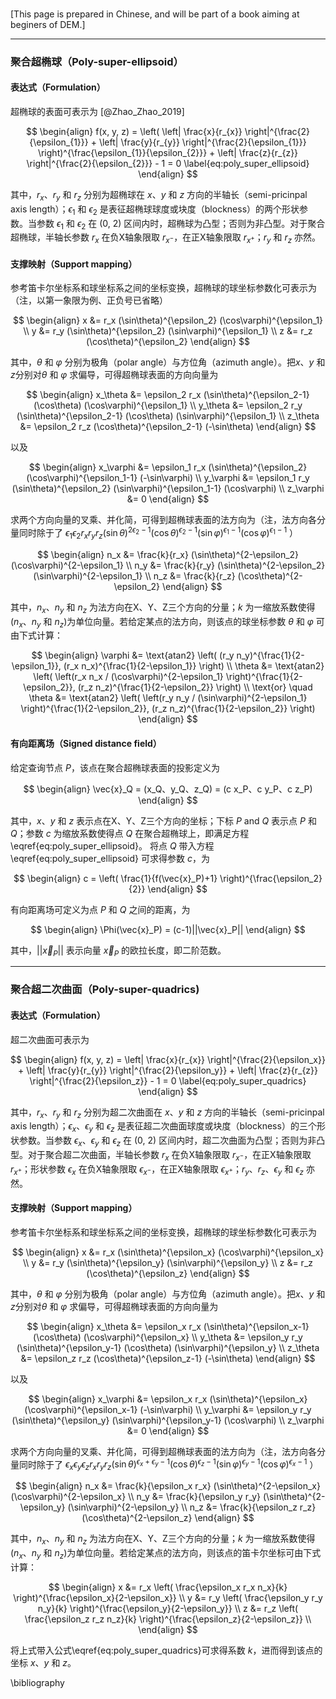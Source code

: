 ### 

[This page is prepared in Chinese, and will be part of a book aiming at beginers of DEM.]

-------

### 聚合超椭球（Poly-super-ellipsoid）

#### 表达式（Formulation）

超椭球的表面可表示为 [@Zhao_Zhao_2019]

$$
\begin{align}
  f(x, y, z) = \left( \left| \frac{x}{r_{x}} \right|^{\frac{2}{\epsilon_{1}}} 
    + \left| \frac{y}{r_{y}} \right|^{\frac{2}{\epsilon_{1}}} \right)^{\frac{\epsilon_{1}}{\epsilon_{2}}}
    + \left| \frac{z}{r_{z}} \right|^{\frac{2}{\epsilon_{2}}} - 1 = 0
  \label{eq:poly_super_ellipsoid}
\end{align}
$$

其中，$r_{x}$、$r_{y}$ 和 $r_{z}$ 分别为超椭球在 $x$、$y$ 和 $z$ 方向的半轴长（semi-pricinpal axis length）；$\epsilon_{1}$ 和 $\epsilon_{2}$ 是表征超椭球球度或块度（blockness）的两个形状参数。当参数 $\epsilon_{1}$ 和 $\epsilon_{2}$ 在 (0, 2) 区间内时，超椭球为凸型；否则为非凸型。对于聚合超椭球，半轴长参数 $r_{x}$ 在负X轴象限取 $r_{x^-}$，在正X轴象限取 $r_{x^+}$；$r_{y}$ 和 $r_{z}$ 亦然。

#### 支撑映射（Support mapping）

参考笛卡尔坐标系和球坐标系之间的坐标变换，超椭球的球坐标参数化可表示为（注，以第一象限为例、正负号已省略）

$$
\begin{align}
  x &= r_x (\sin\theta)^{\epsilon_2} (\cos\varphi)^{\epsilon_1} \\
  y &= r_y (\sin\theta)^{\epsilon_2} (\sin\varphi)^{\epsilon_1} \\
  z &= r_z (\cos\theta)^{\epsilon_2}
\end{align}
$$

其中，$\theta$ 和 $\varphi$ 分别为极角（polar angle）与方位角（azimuth angle）。把$x$、$y$ 和 $z$分别对$\theta$ 和 $\varphi$ 求偏导，可得超椭球表面的方向向量为

$$
\begin{align}
  x_\theta &= \epsilon_2 r_x (\sin\theta)^{\epsilon_2-1} (\cos\theta) 
    (\cos\varphi)^{\epsilon_1} \\
  y_\theta &= \epsilon_2 r_y (\sin\theta)^{\epsilon_2-1} (\cos\theta)
    (\sin\varphi)^{\epsilon_1} \\
  z_\theta &= \epsilon_2 r_z (\cos\theta)^{\epsilon_2-1} (-\sin\theta)
\end{align}
$$

以及

$$
\begin{align}
  x_\varphi &= \epsilon_1 r_x (\sin\theta)^{\epsilon_2} 
    (\cos\varphi)^{\epsilon_1-1} (-\sin\varphi) \\
  y_\varphi &= \epsilon_1 r_y (\sin\theta)^{\epsilon_2} 
    (\sin\varphi)^{\epsilon_1-1} (\cos\varphi) \\
  z_\varphi &= 0
\end{align}
$$

求两个方向向量的叉乘、并化简，可得到超椭球表面的法方向为（注，法方向各分量同时除于了 $\epsilon_1 \epsilon_2 r_x r_y r_z (\sin\theta)^{2\epsilon_2-1} (\cos\theta)^{\epsilon_2-1} (\sin\varphi)^{\epsilon_1-1} (\cos\varphi)^{\epsilon_1-1}$ ）

$$
\begin{align}
  n_x &= \frac{k}{r_x} (\sin\theta)^{2-\epsilon_2} (\cos\varphi)^{2-\epsilon_1}  \\
  n_y &= \frac{k}{r_y} (\sin\theta)^{2-\epsilon_2} (\sin\varphi)^{2-\epsilon_1}  \\
  n_z &= \frac{k}{r_z} (\cos\theta)^{2-\epsilon_2} 
\end{align}
$$

其中，$n_x$、$n_y$ 和 $n_z$ 为法方向在X、Y、Z三个方向的分量；$k$ 为一缩放系数使得($n_x$、$n_y$ 和 $n_z$)为单位向量。若给定某点的法方向，则该点的球坐标参数 $\theta$ 和 $\varphi$ 可由下式计算：

$$
\begin{align}
  \varphi &= \text{atan2}
    \left(
      (r_y n_y)^{\frac{1}{2-\epsilon_1}}, (r_x n_x)^{\frac{1}{2-\epsilon_1}}
    \right) \\
  \theta &= \text{atan2}
    \left(
      \left(r_x n_x / (\cos\varphi)^{2-\epsilon_1} \right)^{\frac{1}{2-\epsilon_2}}, 
        (r_z n_z)^{\frac{1}{2-\epsilon_2}}
    \right) \\
  \text{or} \quad
  \theta &= \text{atan2}
    \left(
      \left(r_y n_y / (\sin\varphi)^{2-\epsilon_1} \right)^{\frac{1}{2-\epsilon_2}}, 
        (r_z n_z)^{\frac{1}{2-\epsilon_2}}
    \right)
\end{align}
$$

#### 有向距离场（Signed distance field）

给定查询节点 $P$，该点在聚合超椭球表面的投影定义为

$$
\begin{align}
  \vec{x}_Q = (x_Q、y_Q、z_Q) = (c x_P、c y_P、c z_P)
\end{align}
$$

其中，$x$、$y$ 和 $z$ 表示点在X、Y、Z三个方向的坐标；下标 $P$ and $Q$ 表示点 $P$ 和 $Q$；参数 $c$ 为缩放系数使得点 $Q$ 在聚合超椭球上，即满足方程 \eqref{eq:poly_super_ellipsoid}。 将点 $Q$ 带入方程 \eqref{eq:poly_super_ellipsoid} 可求得参数 $c$，为

$$
\begin{align}
  c = \left( \frac{1}{f(\vec{x}_P)+1} \right)^{\frac{\epsilon_2}{2}}
\end{align}
$$

有向距离场可定义为点 $P$ 和 $Q$ 之间的距离，为

$$
\begin{align}
  \Phi(\vec{x}_P) = (c-1)||\vec{x}_P||
\end{align}
$$

其中，$||\vec{x}_P||$ 表示向量 $\vec{x}_P$ 的欧拉长度，即二阶范数。

-------

### 聚合超二次曲面（Poly-super-quadrics)

#### 表达式（Formulation）

超二次曲面可表示为

$$
\begin{align}
  f(x, y, z) = \left| \frac{x}{r_{x}} \right|^{\frac{2}{\epsilon_x}}
    + \left| \frac{y}{r_{y}} \right|^{\frac{2}{\epsilon_y}} 
    + \left| \frac{z}{r_{z}} \right|^{\frac{2}{\epsilon_z}} - 1 = 0
  \label{eq:poly_super_quadrics}
\end{align}
$$

其中，$r_{x}$、$r_{y}$ 和 $r_{z}$ 分别为超二次曲面在 $x$、$y$ 和 $z$ 方向的半轴长（semi-pricinpal axis length）；$\epsilon_{x}$、$\epsilon_{y}$ 和 $\epsilon_{z}$ 是表征超二次曲面球度或块度（blockness）的三个形状参数。当参数 $\epsilon_{x}$、$\epsilon_{y}$ 和 $\epsilon_{z}$ 在 (0, 2) 区间内时，超二次曲面为凸型；否则为非凸型。对于聚合超二次曲面，半轴长参数 $r_{x}$ 在负X轴象限取 $r_{x^-}$，在正X轴象限取 $r_{x^+}$；形状参数 $\epsilon_{x}$ 在负X轴象限取 $\epsilon_{x^-}$，在正X轴象限取 $\epsilon_{x^+}$；$r_{y}$、$r_{z}$、$\epsilon_{y}$ 和 $\epsilon_{z}$ 亦然。

#### 支撑映射（Support mapping）

参考笛卡尔坐标系和球坐标系之间的坐标变换，超椭球的球坐标参数化可表示为

$$
\begin{align}
  x &= r_x (\sin\theta)^{\epsilon_x} (\cos\varphi)^{\epsilon_x} \\
  y &= r_y (\sin\theta)^{\epsilon_y} (\sin\varphi)^{\epsilon_y} \\
  z &= r_z (\cos\theta)^{\epsilon_z}
\end{align}
$$

其中，$\theta$ 和 $\varphi$ 分别为极角（polar angle）与方位角（azimuth angle）。把$x$、$y$ 和 $z$分别对$\theta$ 和 $\varphi$ 求偏导，可得超椭球表面的方向向量为

$$
\begin{align}
  x_\theta &= \epsilon_x r_x (\sin\theta)^{\epsilon_x-1} (\cos\theta) 
    (\cos\varphi)^{\epsilon_x} \\
  y_\theta &= \epsilon_y r_y (\sin\theta)^{\epsilon_y-1} (\cos\theta)
    (\sin\varphi)^{\epsilon_y} \\
  z_\theta &= \epsilon_z r_z (\cos\theta)^{\epsilon_z-1} (-\sin\theta)
\end{align}
$$

以及

$$
\begin{align}
  x_\varphi &= \epsilon_x r_x (\sin\theta)^{\epsilon_x} 
    (\cos\varphi)^{\epsilon_x-1} (-\sin\varphi) \\
  y_\varphi &= \epsilon_y r_y (\sin\theta)^{\epsilon_y} 
    (\sin\varphi)^{\epsilon_y-1} (\cos\varphi) \\
  z_\varphi &= 0
\end{align}
$$

求两个方向向量的叉乘、并化简，可得到超椭球表面的法方向为（注，法方向各分量同时除于了 $\epsilon_x \epsilon_y \epsilon_z r_x r_y r_z (\sin\theta)^{\epsilon_x+\epsilon_y-1} (\cos\theta)^{\epsilon_z-1} (\sin\varphi)^{\epsilon_y-1} (\cos\varphi)^{\epsilon_x-1}$ ）

$$
\begin{align}
  n_x &= \frac{k}{\epsilon_x r_x} 
    (\sin\theta)^{2-\epsilon_x} (\cos\varphi)^{2-\epsilon_x}  \\
  n_y &= \frac{k}{\epsilon_y r_y} 
    (\sin\theta)^{2-\epsilon_y} (\sin\varphi)^{2-\epsilon_y}  \\
  n_z &= \frac{k}{\epsilon_z r_z} 
    (\cos\theta)^{2-\epsilon_z} 
\end{align}
$$

其中，$n_x$、$n_y$ 和 $n_z$ 为法方向在X、Y、Z三个方向的分量；$k$ 为一缩放系数使得($n_x$、$n_y$ 和 $n_z$)为单位向量。若给定某点的法方向，则该点的笛卡尔坐标可由下式计算：

$$
\begin{align}
  x &= r_x \left( \frac{\epsilon_x r_x n_x}{k} \right)^{\frac{\epsilon_x}{2-\epsilon_x}} \\
  y &= r_y \left( \frac{\epsilon_y r_y n_y}{k} \right)^{\frac{\epsilon_y}{2-\epsilon_y}} \\
  z &= r_z \left( \frac{\epsilon_z r_z n_z}{k} \right)^{\frac{\epsilon_z}{2-\epsilon_z}} \\
\end{align}
$$

将上式带入公式\eqref{eq:poly_super_quadrics}可求得系数 $k$，进而得到该点的坐标 $x$、$y$ 和 $z$。

\bibliography
